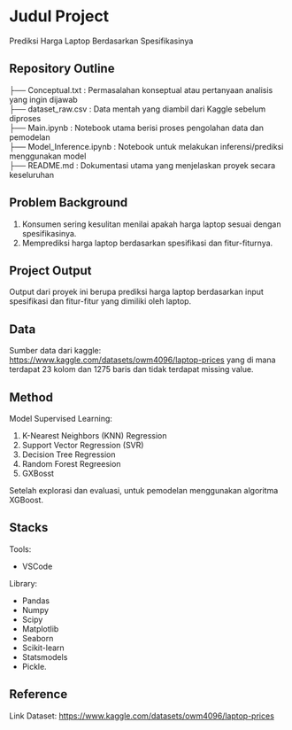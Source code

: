 # Judul Project
Prediksi Harga Laptop Berdasarkan Spesifikasinya


## Repository Outline

├── Conceptual.txt  : Permasalahan konseptual atau pertanyaan analisis yang ingin dijawab  
├── dataset_raw.csv : Data mentah yang diambil dari Kaggle sebelum diproses  
├── Main.ipynb      : Notebook utama berisi proses pengolahan data dan pemodelan  
├── Model_Inference.ipynb : Notebook untuk melakukan inferensi/prediksi menggunakan model  
├── README.md       : Dokumentasi utama yang menjelaskan proyek secara keseluruhan  


## Problem Background
1. Konsumen sering kesulitan menilai apakah harga laptop sesuai dengan spesifikasinya.
2. Memprediksi harga laptop berdasarkan spesifikasi dan fitur-fiturnya.

## Project Output

Output dari proyek ini berupa prediksi harga laptop berdasarkan input spesifikasi dan fitur-fitur yang dimiliki oleh laptop.


## Data

Sumber data dari kaggle: https://www.kaggle.com/datasets/owm4096/laptop-prices yang di mana terdapat 23 kolom dan 1275 baris dan tidak terdapat missing value.


## Method


Model Supervised Learning:
1. K-Nearest Neighbors (KNN) Regression
2. Support Vector Regression (SVR)
3. Decision Tree Regression
4. Random Forest Regreesion
5. GXBosst

Setelah explorasi dan evaluasi, untuk pemodelan menggunakan algoritma XGBoost.


## Stacks
Tools: 
- VSCode

Library: 
- Pandas
- Numpy
- Scipy
- Matplotlib
- Seaborn
- Scikit-learn
- Statsmodels
- Pickle.

## Reference
Link Dataset: https://www.kaggle.com/datasets/owm4096/laptop-prices 
